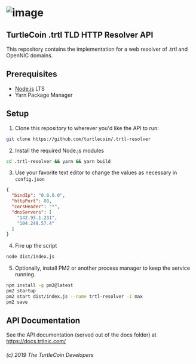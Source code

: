 # ![image](https://user-images.githubusercontent.com/34389545/56409412-8f1c4600-623e-11e9-961b-ed57382df370.png)

## TurtleCoin .trtl TLD HTTP Resolver API

This repository contains the implementation for a web resolver of .trtl and OpenNIC domains.

## Prerequisites

* [Node.js](https://nodejs.org/) LTS
* Yarn Package Manager

## Setup

1) Clone this repository to wherever you'd like the API to run:

```bash
git clone https://github.com/turtlecoin/.trtl-resolver
```

2) Install the required Node.js modules

```bash
cd .trtl-resolver && yarn && yarn build
```

3) Use your favorite text editor to change the values as necessary in `config.json`

```json
{
  "bindIp": "0.0.0.0",
  "httpPort": 80,
  "corsHeader": "*",
  "dnsServers": [
    "142.93.1.231",
    "104.248.57.4"
  ]
}

```

4) Fire up the script

```bash
node dist/index.js
```

5) Optionally, install PM2 or another process manager to keep the service running.

```bash
npm install -g pm2@latest
pm2 startup
pm2 start dist/index.js --name trtl-resolver -i max
pm2 save
```

## API Documentation

See the API documentation (served out of the docs folder) at https://docs.trtlnic.com/

###### (c) 2019 The TurtleCoin Developers
